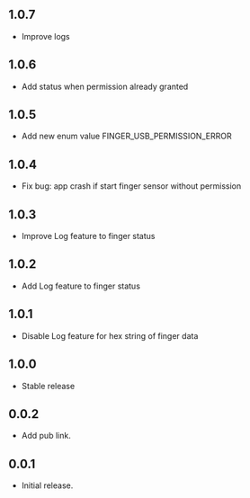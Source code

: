 ## 1.0.7

* Improve logs

## 1.0.6

* Add status when permission already granted

## 1.0.5

* Add new enum value FINGER_USB_PERMISSION_ERROR

## 1.0.4

* Fix bug: app crash if start finger sensor without permission

## 1.0.3

* Improve Log feature to finger status

## 1.0.2

* Add Log feature to finger status

## 1.0.1

* Disable Log feature for hex string of finger data

## 1.0.0

* Stable release

## 0.0.2

* Add pub link.

## 0.0.1

* Initial release.

